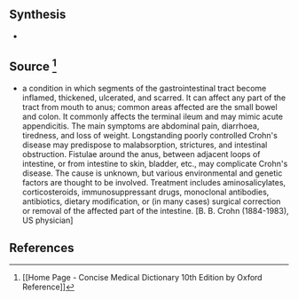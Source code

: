 ## Synthesis
- 
## Source [^1]
- a condition in which segments of the gastrointestinal tract become inflamed, thickened, ulcerated, and scarred. It can affect any part of the tract from mouth to anus; common areas affected are the small bowel and colon. It commonly affects the terminal ileum and may mimic acute appendicitis. The main symptoms are abdominal pain, diarrhoea, tiredness, and loss of weight. Longstanding poorly controlled Crohn's disease may predispose to malabsorption, strictures, and intestinal obstruction. Fistulae around the anus, between adjacent loops of intestine, or from intestine to skin, bladder, etc., may complicate Crohn's disease. The cause is unknown, but various environmental and genetic factors are thought to be involved. Treatment includes aminosalicylates, corticosteroids, immunosuppressant drugs, monoclonal antibodies, antibiotics, dietary modification, or (in many cases) surgical correction or removal of the affected part of the intestine. \[B. B. Crohn (1884-1983), US physician]
## References

[^1]: [[Home Page - Concise Medical Dictionary 10th Edition by Oxford Reference]]